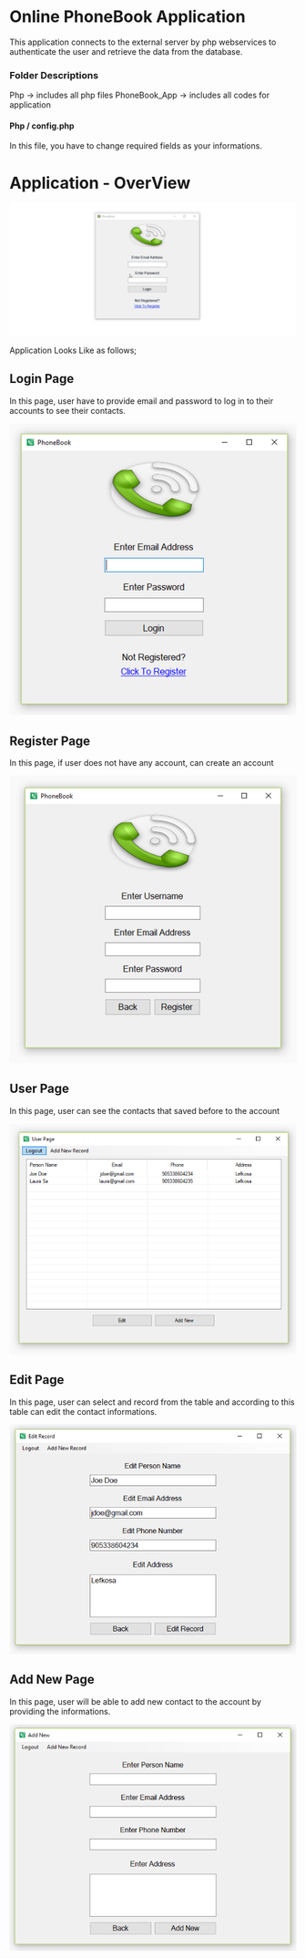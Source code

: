 # Online PhoneBook Application
This application connects to the external server by php webservices to authenticate the user and retrieve the data from the database.

### Folder Descriptions
Php -> includes all php files
PhoneBook_App -> includes all codes for application

#### Php / config.php
In this file, you have to change required fields as your informations.

# Application - OverView

![Alt Text](/images/application.gif)


Application Looks Like as follows;

## Login Page
In this page, user have to provide email and password to log in to their accounts to see their contacts.

![Login Page](/images/Login.PNG)

## Register Page
In this page, if user does not have any account, can create an account

![Register Page](/images/Register.PNG)

## User Page
In this page, user can see the contacts that saved before to the account

![User Page](/images/UserPage.PNG)

## Edit Page
In this page, user can select and record from the table and according to this table can edit the contact informations.

![Edit Record Page](/images/EditRecord.PNG)

## Add New Page
In this page, user will be able to add new contact to the account by providing the informations.

![Add New Page](/images/AddNew.PNG)



